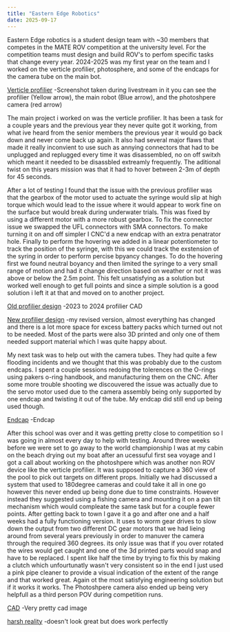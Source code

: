 ```yaml
---
title: "Eastern Edge Robotics"
date: 2025-09-17
---
```


Eastern Edge robotics is a student design team with ~30 members that competes in the MATE ROV competition at the university level. For the competition teams must design and build ROV's to perfom specific tasks that change every year. 2024-2025 was my first year on the team and I worked on the verticle profilier, photosphere, and some of the endcaps for the camera tube on the main bot.

[Verticle profilier](<img width="746" height="680" alt="image" src="https://github.com/user-attachments/assets/4508c662-71b9-4c1f-a72f-76562dba7a78" />)
-Screenshot taken during livestream in it you can see the profilier (Yellow arrow), the main robot (Blue arrow), and the photoshpere camera (red arrow)

The main project i worked on was the verticle profilier. It has been a task for a couple years and the previous year they never quite got it working, from what ive heard from the senior members the previous year it would go back down and never come back up again. It also had several major flaws that made it really inconvient to use such as annying connectors that had to be unplugged and replugged every time it was disassembled, no on off switxh which meant it needed to be disassbled extreamly frequently. The aditional twist on this years mission was that it had to hover between 2-3m of depth for 45 seconds.

After a lot of testing I found that the issue with the previous profilier was that the gearbox of the motor used to actuate the syringe would slip at high torque which would lead to the issue where it would appear to work fine on the surface but would break during underwater trials. This was fixed by using a different motor with a more robust gearbox. To fix the connector issue we swapped the UFL connectors with SMA connectors. To make turning it on and off simpler I CNC'd a new endcap with an extra penatrator hole. Finally to perform the hovering we added in a linear potentiometer to track the position of the syringe, with this we could track the exstension of the syring in order to perform percise bpyancy changes. To do the hovering first we found neutral boyancy and then limited the syringe to a very small range of motion and had it change direction based on weather or not it was above or below the 2.5m point. This felt unsatisfying as a solution but worked well enough to get full points and since a simple solution is a good solution i left it at that and moved on to another project.

[Old profilier design](<img width="392" height="784" alt="image" src="https://github.com/user-attachments/assets/37b38827-ba36-43f4-81d7-14b8e7d6fb80" />)
-2023 to 2024 profilier CAD

[New profilier design](<img width="377" height="820" alt="image" src="https://github.com/user-attachments/assets/5e01d112-695b-4c9a-af01-c52ebc9c65e3" />)
-my revised version, almost everything has changed and there is a lot more space for excess battery packs which turned out not to be needed. Most of the parts were also 3D printed and only one of them needed support material which I was quite happy about.

My next task was to help out with the camera tubes. They had quite a few flooding incidents and we thought that this was probably due to the custom endcaps. I spent a couple sessions redoing the tolerences on the O-rings using pakers o-ring handbook, and manufacturing them on the CNC. After some more trouble shooting we discouvered the issue was actually due to the servo motor used due to the camera assembly being only supported by one endcap and twisting it out of the tube. My endcap did still end up being used though.

[Endcap](<img width="856" height="666" alt="image" src="https://github.com/user-attachments/assets/42149071-7de0-4fa5-b0a8-4c2985f5275f" />)
-Endcap

After this school was over and it was getting pretty close to competition so I was going in almost every day to help with testing. Around three weeks before we were set to go away to the world championship I was at my cabin on the beach drying out my boat after an ucessuful first sea voyage and I got a call about working on the photoshpere which was another non ROV device like the verticle profilier. It was supposed to capture a 360 view of the pool to pick out targets on different props. Initially we had discussed a system that used to 180degree cameras and could take it all in one go however this never ended up being done due to time constraints. However instead they suggested using a fishing camera and mounting it on a pan tilt mechanism which would compleate the same task but for a couple fewer points. After getting back to town I gave it a go and after one and a half weeks had a fully functioning version. It uses to worm gear drives to slow down the output from two different DC gear motors that we had lieing around from several years previously in order to manuver the camera through the required 360 degrees. its only issue was that if you over rotated the wires would get caught and one of the 3d printed parts would snap and have to be replaced. I spent like half the time by trying to fix this by making a clutch which unfourtunatly wasn't very consistent so in the end I just used a pink pipe cleaner to provide a visual indication of the extent of the range and that worked great. Again ot the most satisfying engineering solution but if it works it works. The Photoshpere camera also ended up being very helpfull as a third person POV during competition runs.

[CAD](<img width="707" height="644" alt="image" src="https://github.com/user-attachments/assets/49c748ab-2a68-4422-8a87-66192c38a400" />)
-Very pretty cad image

[harsh reality](<img width="702" height="780" alt="image" src="https://github.com/user-attachments/assets/d3e85d2c-0b2c-495d-bc5c-e0fd09732faa" />)
-doesn't look great but does work perfectly





